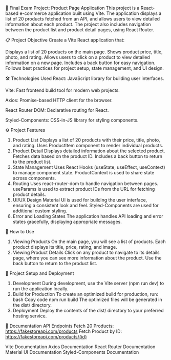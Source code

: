 🛒 Final Exam Project: Product Page Application
This project is a React-based e-commerce application built using Vite. The application displays a list of 20 products fetched from an API, and allows users to view detailed information about each product. The project also includes navigation between the product list and product detail pages, using React Router.

📋 Project Objective
Create a Vite React application that:

Displays a list of 20 products on the main page.
Shows product price, title, photo, and rating.
Allows users to click on a product to view detailed information on a new page.
Includes a back button for easy navigation.
Follows best practices for project setup, state management, and UI design.

🛠️ Technologies Used
React: JavaScript library for building user interfaces.

Vite: Fast frontend build tool for modern web projects.

Axios: Promise-based HTTP client for the browser.

React Router DOM: Declarative routing for React.

Styled-Components: CSS-in-JS library for styling components.

⚙️ Project Features
1. Product List
Displays a list of 20 products with their price, title, photo, and rating.
Uses ProductItem component to render individual products.
2. Product Detail
Displays detailed information about the selected product.
Fetches data based on the product ID.
Includes a back button to return to the product list.
3. State Management
Uses React Hooks (useState, useEffect, useContext) to manage component state.
ProductContext is used to share state across components.
4. Routing
Uses react-router-dom to handle navigation between pages.
useParams is used to extract product IDs from the URL for fetching product details.
5. UI/UX Design
Material UI is used for building the user interface, ensuring a consistent look and feel.
Styled-Components are used for additional custom styling.
6. Error and Loading States
The application handles API loading and error states gracefully, displaying appropriate messages.

📝 How to Use
1. Viewing Products
On the main page, you will see a list of products. Each product displays its title, price, rating, and image.
2. Viewing Product Details
Click on any product to navigate to its details page, where you can see more information about the product.
Use the back button to return to the product list.

🔧 Project Setup and Deployment
1. Development
During development, use the Vite server (npm run dev) to run the application locally.
2. Build for Production
To create an optimized build for production, run:
bash
Copy code
npm run build
The optimized files will be generated in the dist/ directory.
3. Deployment
Deploy the contents of the dist/ directory to your preferred hosting service.

📖 Documentation
API Endpoints
Fetch 20 Products: https://fakestoreapi.com/products
Fetch Product by ID: https://fakestoreapi.com/products/{id}




Vite Documentation
Axios Documentation
React Router Documentation
Material UI Documentation
Styled-Components Documentation
